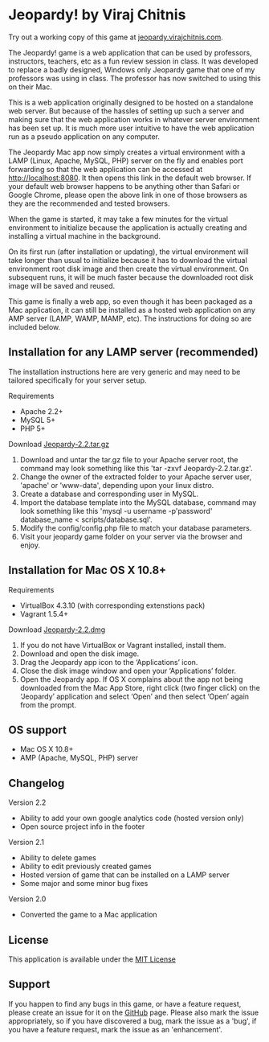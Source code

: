 Jeopardy! by Viraj Chitnis
==========================
Try out a working copy of this game at [jeopardy.virajchitnis.com](http://jeopardy.virajchitnis.com).

The Jeopardy! game is a web application that can be used by professors, instructors, teachers, etc as a fun review session in class. It was developed to replace a badly designed, Windows only Jeopardy game that one of my professors was using in class. The professor has now switched to using this on their Mac.

This is a web application originally designed to be hosted on a standalone web server. But because of the hassles of setting up such a server and making sure that the web application works in whatever server environment has been set up. It is much more user intuitive to have the web application run as a pseudo application on any computer.

The Jeopardy Mac app now simply creates a virtual environment with a LAMP (Linux, Apache, MySQL, PHP) server on the fly and enables port forwarding so that the web application can be accessed at [http://localhost:8080](http://localhost:8080). It then opens this link in the default web browser. If your default web browser happens to be anything other than Safari or Google Chrome, please open the above link in one of those browsers as they are the recommended and tested browsers.

When the game is started, it may take a few minutes for the virtual environment to initialize because the application is actually creating and installing a virtual machine in the background.

On its first run (after installation or updating), the virtual environment will take longer than usual to initialize because it has to download the virtual environment root disk image and then create the virtual environment. On subsequent runs, it will be much faster because the downloaded root disk image will be saved and reused.

This game is finally a web app, so even though it has been packaged as a Mac application, it can still be installed as a hosted web application on any AMP server (LAMP, WAMP, MAMP, etc). The instructions for doing so are included below.

Installation for any LAMP server (recommended)
----------------------------------------------

The installation instructions here are very generic and may need to be tailored specifically for your server setup.

Requirements

* Apache 2.2+
* MySQL 5+
* PHP 5+

Download [Jeopardy-2.2.tar.gz](https://github.com/virajchitnis/JeopardyGame/releases/download/v2.2/Jeopardy-2.2.tar.gz)

1. Download and untar the tar.gz file to your Apache server root, the command may look something like this 'tar -zxvf Jeopardy-2.2.tar.gz'.
2. Change the owner of the extracted folder to your Apache server user, 'apache' or 'www-data', depending upon your linux distro.
3. Create a database and corresponding user in MySQL.
4. Import the database template into the MySQL database, command may look something like this 'mysql -u username -p'password' database_name < scripts/database.sql'.
5. Modify the config/config.php file to match your database parameters.
6. Visit your jeopardy game folder on your server via the browser and enjoy.

Installation for Mac OS X 10.8+
-------------------------------

Requirements

* VirtualBox 4.3.10 (with corresponding extenstions pack)
* Vagrant 1.5.4+

Download [Jeopardy-2.2.dmg](https://github.com/virajchitnis/JeopardyGame/releases/download/v2.2/Jeopardy-2.2.dmg)

1. If you do not have VirtualBox or Vagrant installed, install them.
2. Download and open the disk image.
3. Drag the Jeopardy app icon to the ‘Applications’ icon.
4. Close the disk image window and open your ‘Applications’ folder.
5. Open the Jeopardy app. If OS X complains about the app not being downloaded from the Mac App Store, right click (two finger click) on the ‘Jeopardy’ application and select ‘Open’ and then select ‘Open’ again from the prompt.

OS support
----------

* Mac OS X 10.8+
* AMP (Apache, MySQL, PHP) server

Changelog
---------

Version 2.2

* Ability to add your own google analytics code (hosted version only)
* Open source project info in the footer

Version 2.1

* Ability to delete games
* Ability to edit previously created games
* Hosted version of game that can be installed on a LAMP server
* Some major and some minor bug fixes

Version 2.0

* Converted the game to a Mac application

License
-------

This application is available under the [MIT License](https://github.com/virajchitnis/JeopardyGame/blob/master/LICENSE.md)

Support
-------

If you happen to find any bugs in this game, or have a feature request, please create an issue for it on the  [GitHub](https://github.com/virajchitnis/JeopardyGame) page. Please also mark the issue appropriately, so if you have discovered a bug, mark the issue as a 'bug', if you have a feature request, mark the issue as an 'enhancement'.